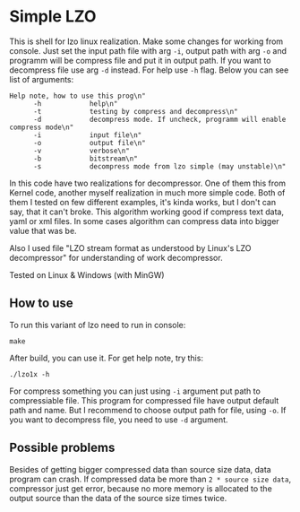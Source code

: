 # Simple LZO

This is shell for lzo linux realization. Make some changes for working from console.
Just set the input path file with arg ```-i```, output path with arg ```-o``` and programm will be compress file and put it in output path. If you want to decompress file use arg ```-d``` instead.
For help use ```-h``` flag. Below you can see list of arguments:
 ```
 Help note, how to use this prog\n"
       -h            help\n"
       -t            testing by compress and decompress\n"
       -d            decompress mode. If uncheck, programm will enable compress mode\n"
       -i            input file\n"
       -o            output file\n"
       -v            verbose\n"
       -b            bitstream\n"
       -s            decompress mode from lzo simple (may unstable)\n"
```
In this code have two realizations for decompressor. One of them this from Kernel code, another myself realization in much more simple code. Both of them I tested on few different examples, it's kinda works, but I don't can say, that it can't broke.
This algorithm working good if compress text data, yaml or xml files. In some cases algorithm can compress data into bigger value that was be.

Also I used file "LZO stream format as understood by Linux's LZO decompressor" for understanding of work decompressor.

Tested on Linux & Windows (with MinGW)
## How to use

To run this variant of lzo need to run in console:
```
make
```
After build, you can use it. For get help note, try this:
```
./lzo1x -h
```
For compress something you can just using ```-i``` argument put path to compressiable file. This program for compressed file have output default path and name. But I recommend to choose output path for file, using ```-o```.
If you want to decompress file, you need to use ```-d``` argument.

## Possible problems

Besides of getting bigger compressed data than source size data, data program can crash. If compressed data be more than ```2 * source size data```, compressor just get error, because no more memory is allocated to the output source than the data of the source size times twice.
